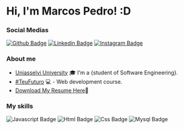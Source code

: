 # Hi, I'm Marcos Pedro! :D

### Social Medias
[![Github Badge](https://img.shields.io/badge/GitHub-100000?style=for-the-badge&logo=github&logoColor=white=https://github.com/MPedro007)](https://github.com/MPedro007)
[![Linkedin Badge](https://img.shields.io/badge/LinkedIn-0077B5?style=for-the-badge&logo=linkedin&logoColor=white=https://www.linkedin.com/in/marcospcmalmeida/)](https://www.linkedin.com/in/marcospcmalmeida/)
[![Instagram Badge](https://img.shields.io/badge/Instagram-E4405F?style=for-the-badge&logo=instagram&logoColor=white=https://www.instagram.com/mpedro_costa/)](https://www.instagram.com/mpedro_costa/)



### About me
- [Uniasselvi University](https://portal.uniasselvi.com.br/graduacao/rs/capao-da-canoa/engenharia-de-software?place=capao-da-canoa-rs&modality=ead&gclid=CjwKCAjw6MKXBhA5EiwANWLODJ-TNy31KiTEAK-3VpgZZ-gl0p6edbB8Cc6DBZmeLA3oW_e8OUZ4PxoCc5gQAvD_BwE) :mortar_board: I'm a {student of Software Engineering}.
- [#TeuFuturo](https://teufuturo.io/) 💻 - Web development course.
- [Download My Resume Here](https://drive.google.com/file/d/1hWBWxncfcqez7vo0WdR-M5BfYN04DTrk/view)📜

### My skills
![Javascript Badge](https://img.shields.io/badge/JavaScript-F7DF1E?style=for-the-badge&logo=javascript&logoColor=black)
![Html Badge](https://img.shields.io/badge/HTML5-E34F26?style=for-the-badge&logo=html5&logoColor=white)
![Css Badge](https://img.shields.io/badge/CSS3-1572B6?style=for-the-badge&logo=css3&logoColor=white)
![Mysql Badge](https://img.shields.io/badge/MySQL-00000F?style=for-the-badge&logo=mysql&logoColor=white)
